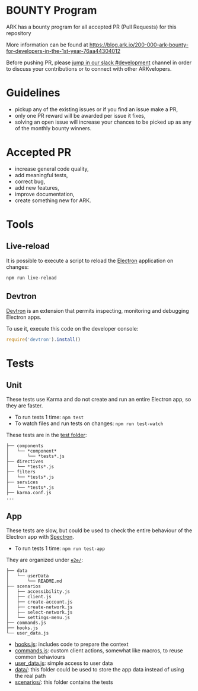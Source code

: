 # BOUNTY Program
ARK has a bounty program for all accepted PR (Pull Requests) for this repository

More information can be found at https://blog.ark.io/200-000-ark-bounty-for-developers-in-the-1st-year-76aa44304012

Before pushing PR, please [jump in our slack #development](https://ark.io/slack) channel in order to discuss your contributions or to connect with other ARKvelopers.

# Guidelines
 - pickup any of the existing issues or if you find an issue make a PR,
 - only one PR reward will be awarded per issue it fixes,
 - solving an open issue will increase your chances to be picked up as any of the monthly bounty winners.

# Accepted PR
 - increase general code quality,
 - add meaningful tests,
 - correct bug,
 - add new features,
 - improve documentation,
 - create something new for ARK.

# Tools

## Live-reload
It is possible to execute a script to reload the [Electron](https://electron.atom.io/) application on changes:
```bash
npm run live-reload
```

## Devtron
[Devtron](https://github.com/electron/devtron) is an extension that permits inspecting, monitoring and debugging Electron apps.

To use it, execute this code on the developer console:
```js
require('devtron').install()
```

# Tests

## Unit
These tests use Karma and do not create and run an entire Electron app, so they are faster.

 - To run tests 1 time: `npm test`
 - To watch files and run tests on changes: `npm run test-watch`

These tests are in the [test folder](https://github.com/ArkEcosystem/ark-desktop/tree/master/test):

```
├── components
│   └── *component*
│       └── *tests*.js
├── directives
│   └── *tests*.js
├── filters
│   └── *tests*.js
├── services
│   └── *tests*.js
├── karma.conf.js
...
```

## App
These tests are slow, but could be used to check the entire behaviour of the Electron app with [Spectron](https://electron.atom.io/spectron/).

 - To run tests 1 time: `npm run test-app`

They are organized under [`e2e/`](https://github.com/ArkEcosystem/ark-desktop/tree/master/test/e2e):

```
├── data
│   └── userData
│       └── README.md
├── scenarios
│   ├── accessibility.js
│   ├── client.js
│   ├── create-account.js
│   ├── create-network.js
│   ├── select-network.js
│   └── settings-menu.js
├── commands.js
├── hooks.js
└── user_data.js
```

 - [hooks.js](https://github.com/ArkEcosystem/ark-desktop/tree/master/test/e2e/hooks.js): includes code to prepare the context
 - [commands.js](https://github.com/ArkEcosystem/ark-desktop/tree/master/test/e2e/commands.js): custom client actions, somewhat like macros, to reuse common behaviours
 - [user_data.js](https://github.com/ArkEcosystem/ark-desktop/tree/master/test/e2e/user_data.js): simple access to user data
 - [data/](https://github.com/ArkEcosystem/ark-desktop/tree/master/test/e2e/data/): this folder could be used to store the app data instead of using the real path
 - [scenarios/](https://github.com/ArkEcosystem/ark-desktop/tree/master/test/e2e/scenarios/): this folder contains the tests
